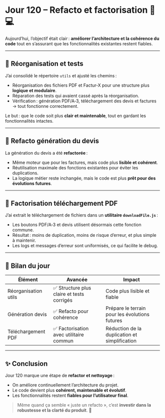 # Jour 120 – Refacto et factorisation 🔄💻

Aujourd’hui, l’objectif était clair : **améliorer l’architecture et la cohérence du code** tout en s’assurant que les fonctionnalités existantes restent fiables.

---

## 🔧 Réorganisation et tests

J’ai consolidé le répertoire `utils` et ajusté les chemins :

* Réorganisation des fichiers PDF et Factur‑X pour une structure plus **logique et modulaire**.
* Réparation des tests qui avaient cassé après la réorganisation.
* Vérification : génération PDF/A‑3, téléchargement des devis et factures → tout fonctionne correctement.

Le but : que le code soit plus **clair et maintenable**, tout en gardant les fonctionnalités intactes.

---

## 📝 Refacto génération du devis

La génération du devis a été **refactorée** :

* Même moteur que pour les factures, mais code plus **lisible et cohérent**.
* Réutilisation maximale des fonctions existantes pour éviter les duplications.
* La logique métier reste inchangée, mais le code est plus **prêt pour des évolutions futures**.

---

## 💾 Factorisation téléchargement PDF

J’ai extrait le téléchargement de fichiers dans un **utilitaire `downloadFile.js`** :

* Les boutons PDF/A‑3 et devis utilisent désormais cette fonction commune.
* Résultat : moins de duplication, moins de risque d’erreur, et plus simple à maintenir.
* Les logs et messages d’erreur sont uniformisés, ce qui facilite le debug.

---

## 🌟 Bilan du jour

| Élément              | Avancée                                   | Impact                                         |
| -------------------- | ----------------------------------------- | ---------------------------------------------- |
| Réorganisation utils | ✅ Structure plus claire et tests corrigés | Code plus lisible et fiable                    |
| Génération devis     | ✅ Refacto pour cohérence                  | Prépare le terrain pour les évolutions futures |
| Téléchargement PDF   | ✅ Factorisation avec utilitaire commun    | Réduction de la duplication et simplification  |

---

## ✨ Conclusion

Jour 120 marque une étape de **refactor et nettoyage** :

* On améliore continuellement l’architecture du projet.
* Le code devient plus **cohérent, maintenable et évolutif**.
* Les fonctionnalités restent **fiables pour l’utilisateur final**.

> Même quand ça semble « juste un refacto », c’est **investir dans la robustesse et la clarté du produit**. 🌱

